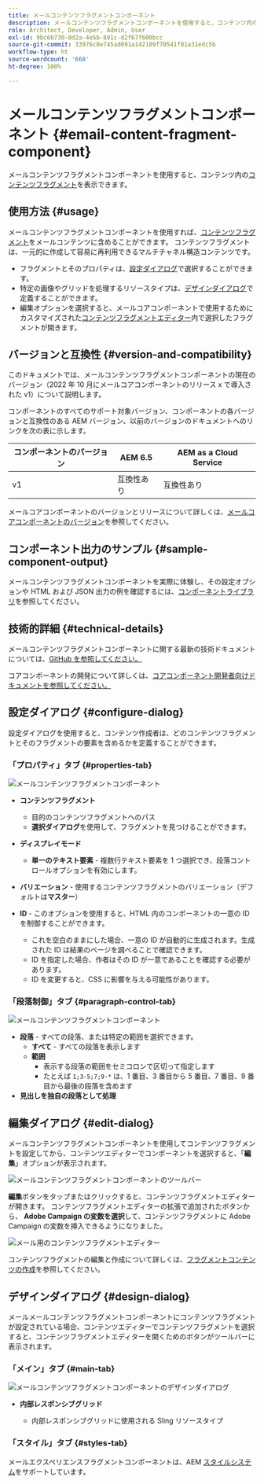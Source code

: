 ```yaml
---
title: メールコンテンツフラグメントコンポーネント
description: メールコンテンツフラグメントコンポーネントを使用すると、コンテンツ内のコンテンツフラグメントを表示できます。
role: Architect, Developer, Admin, User
exl-id: 9bc6b730-0d2a-4e5b-891c-d2f67f600bcc
source-git-commit: 33976c0e745ad091a142109f70541f01a31edc5b
workflow-type: ht
source-wordcount: '668'
ht-degree: 100%

---
```



# メールコンテンツフラグメントコンポーネント  {#email-content-fragment-component}

メールコンテンツフラグメントコンポーネントを使用すると、コンテンツ内の[コンテンツフラグメント](https://experienceleague.adobe.com/docs/experience-manager-cloud-service/assets/content-fragments/content-fragments.html?lang=ja)を表示できます。

## 使用方法 {#usage}

メールコンテンツフラグメントコンポーネントを使用すれば、[コンテンツフラグメント](https://experienceleague.adobe.com/docs/experience-manager-cloud-service/assets/content-fragments/content-fragments.html?lang=ja)をメールコンテンツに含めることができます。 コンテンツフラグメントは、一元的に作成して容易に再利用できるマルチチャネル構造コンテンツです。

* フラグメントとそのプロパティは、[設定ダイアログ](#configure-dialog)で選択することができます。
* 特定の画像やグリッドを処理するリソースタイプは、[デザインダイアログ](#design-dialog)で定義することができます。
* 編集オプションを選択すると、メールコアコンポーネントで使用するためにカスタマイズされた[コンテンツフラグメントエディター](#edit-dialog)内で選択したフラグメントが開きます。

## バージョンと互換性 {#version-and-compatibility}

このドキュメントでは、メールコンテンツフラグメントコンポーネントの現在のバージョン（2022 年 10 月にメールコアコンポーネントのリリース x で導入された v1）について説明します。

コンポーネントのすべてのサポート対象バージョン、コンポーネントの各バージョンと互換性のある AEM バージョン、以前のバージョンのドキュメントへのリンクを次の表に示します。

| コンポーネントのバージョン | AEM 6.5 | AEM as a Cloud Service |
|---|---|---|
| v1 | 互換性あり | 互換性あり |

メールコアコンポーネントのバージョンとリリースについて詳しくは、[メールコアコンポーネントのバージョン](/help/email/versions.md)を参照してください。

## コンポーネント出力のサンプル {#sample-component-output}

メールコンテンツフラグメントコンポーネントを実際に体験し、その設定オプションや HTML および JSON 出力の例を確認するには、[コンポーネントライブラリ](https://adobe.com/go/aem_cmp_library_email_cf)を参照してください。

## 技術的詳細 {#technical-details}

メールコンテンツフラグメントコンポーネントに関する最新の技術ドキュメントについては、[GitHub を参照してください。](https://adobe.com/go/aem_cmp_tech_email_cf_v1)

コアコンポーネントの開発について詳しくは、[コアコンポーネント開発者向けドキュメントを参照してください。](/help/developing/overview.md)

## 設定ダイアログ {#configure-dialog}

設定ダイアログを使用すると、コンテンツ作成者は、どのコンテンツフラグメントとそのフラグメントの要素を含めるかを定義することができます。

### 「プロパティ」タブ {#properties-tab}

![メールコンテンツフラグメントコンポーネント](/help/email/assets/email-content-fragment-edit-properties.png)

* **コンテンツフラグメント**

   * 目的のコンテンツフラグメントへのパス
   * **選択ダイアログ**&#x200B;を使用して、フラグメントを見つけることができます。

* **ディスプレイモード**
   * **単一のテキスト要素** - 複数行テキスト要素を 1 つ選択でき、段落コントロールオプションを有効にします。
* **バリエーション** - 使用するコンテンツフラグメントのバリエーション（デフォルトは&#x200B;**マスター**）

* **ID** - このオプションを使用すると、HTML 内のコンポーネントの一意の ID を制御することができます。
   * これを空白のままにした場合、一意の ID が自動的に生成されます。生成された ID は結果のページを調べることで確認できます。
   * ID を指定した場合、作者はその ID が一意であることを確認する必要があります。
   * ID を変更すると、CSS に影響を与える可能性があります。

### 「段落制御」タブ {#paragraph-control-tab}

![メールコンテンツフラグメントコンポーネント](/help/assets/content-fragment-edit-paragraph.png)

* **段落** - すべての段落、または特定の範囲を選択できます。
   * **すべて** - すべての段落を表示します
   * **範囲**
      * 表示する段落の範囲をセミコロンで区切って指定します
      * たとえば `1;3-5;7;9-*` は、1 番目、3 番目から 5 番目、7 番目、9 番目から最後の段落を含めます
* **見出しを独自の段落として処理**

## 編集ダイアログ {#edit-dialog}

メールコンテンツフラグメントコンポーネントを使用してコンテンツフラグメントを設定してから、コンテンツエディターでコンポーネントを選択すると、「**編集**」オプションが表示されます。

![メールコンテンツフラグメントコンポーネントのツールバー](/help/email/assets/email-content-fragment-edit-toolbar.png)

**編集**&#x200B;ボタンをタップまたはクリックすると、コンテンツフラグメントエディターが開きます。 コンテンツフラグメントエディターの拡張で追加されたボタンから、 **Adobe Campaign の変数を選択**&#x200B;して、コンテンツフラグメントに Adobe Campaign の変数を挿入できるようになりました。

![メール用のコンテンツフラグメントエディター](/help/email/assets/email-content-fragment-editor.png)

コンテンツフラグメントの編集と作成について詳しくは、[フラグメントコンテンツの作成](https://experienceleague.adobe.com/docs/experience-manager-cloud-service/content/assets/content-fragments/content-fragments-variations.html?lang=ja)を参照してください。

## デザインダイアログ {#design-dialog}

メールメールコンテンツフラグメントコンポーネントにコンテンツフラグメントが設定されている場合、コンテンツエディターでコンテンツフラグメントを選択すると、コンテンツフラグメントエディターを開くためのボタンがツールバーに表示されます。


### 「メイン」タブ {#main-tab}

![メールコンテンツフラグメントコンポーネントのデザインダイアログ](/help/email/assets/email-content-fragment-design.png)

* **内部レスポンシブグリッド**

   * 内部レスポンシブグリッドに使用される Sling リソースタイプ

### 「スタイル」タブ {#styles-tab}

メールエクスペリエンスフラグメントコンポーネントは、AEM [スタイルシステム](/help/get-started/authoring.md#component-styling)をサポートしています。
